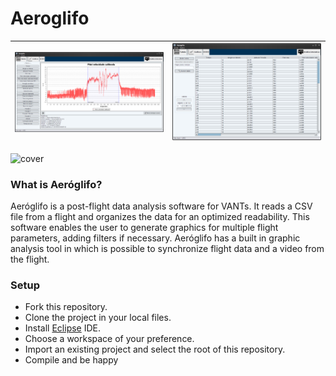 # Aeroglifo

![](https://github.com/CeuAzul/Aeroglifo/blob/master/assets/graphs.png)  |  ![](https://github.com/CeuAzul/Aeroglifo/blob/master/assets/table.png)
:-------------------------:|:-------------------------:
![cover](https://github.com/CeuAzul/Aeroglifo/blob/master/assets/Mainscreen.gif) 

### What is Aeróglifo?
Aeróglifo is a post-flight data analysis software for VANTs. It reads a CSV file from a flight and organizes the data for an optimized readability. This software enables the user to generate graphics for multiple flight parameters, adding filters if necessary. Aeróglifo has a built in graphic analysis tool in which is possible to synchronize flight data and a video from the flight.

### Setup

- Fork this repository.
- Clone the project in your local files.
- Install [Eclipse](https://www.eclipse.org) IDE.
- Choose a workspace of your preference.
- Import an existing project and select the root of this repository.
- Compile and be happy
